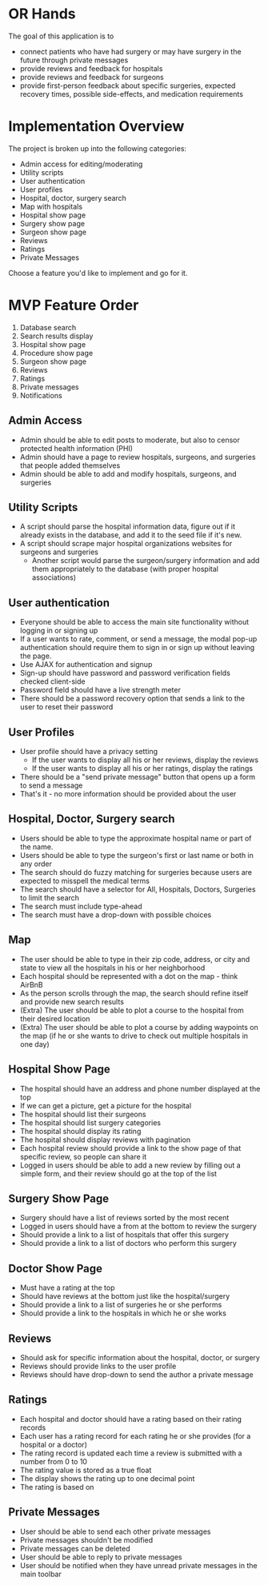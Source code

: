 OR Hands
========

The goal of this application is to

* connect patients who have had surgery or may have surgery in the future through private messages
* provide reviews and feedback for hospitals
* provide reviews and feedback for surgeons
* provide first-person feedback about specific surgeries, expected recovery times, possible side-effects, and medication requirements

# Implementation Overview
The project is broken up into the following categories:

* Admin access for editing/moderating
* Utility scripts
* User authentication
* User profiles
* Hospital, doctor, surgery search
* Map with hospitals
* Hospital show page
* Surgery show page
* Surgeon show page
* Reviews
* Ratings
* Private Messages

Choose a feature you'd like to implement and go for it.

# MVP Feature Order

1. Database search
2. Search results display
3. Hospital show page
4. Procedure show page
5. Surgeon show page
6. Reviews
7. Ratings
8. Private messages
9. Notifications

## Admin Access

* Admin should be able to edit posts to moderate, but also to censor protected health information (PHI)
* Admin should have a page to review hospitals, surgeons, and surgeries that people added themselves
* Admin should be able to add and modify hospitals, surgeons, and surgeries

## Utility Scripts

* A script should parse the hospital information data, figure out if it already exists in the database, and add it to the seed file if it's new.
* A script should scrape major hospital organizations websites for surgeons and surgeries
  * Another script would parse the surgeon/surgery information and add them appropriately to the database (with proper hospital associations)

## User authentication

* Everyone should be able to access the main site functionality without logging in or signing up
* If a user wants to rate, comment, or send a message, the modal pop-up authentication should require them to sign in or sign up without leaving the page.
* Use AJAX for authentication and signup
* Sign-up should have password and password verification fields checked client-side
* Password field should have a live strength meter
* There should be a password recovery option that sends a link to the user to reset their password

## User Profiles

* User profile should have a privacy setting
  * If the user wants to display all his or her reviews, display the reviews
  * If the user wants to display all his or her ratings, display the ratings
* There should be a "send private message" button that opens up a form to send a message
* That's it - no more information should be provided about the user

## Hospital, Doctor, Surgery search

* Users should be able to type the approximate hospital name or part of the name.
* Users should be able to type the surgeon's first or last name or both in any order
* The search should do fuzzy matching for surgeries because users are expected to misspell the medical terms
* The search should have a selector for All, Hospitals, Doctors, Surgeries to limit the search
* The search must include type-ahead
* The search must have a drop-down with possible choices

## Map

* The user should be able to type in their zip code, address, or city and state to view all the hospitals in his or her neighborhood
* Each hospital should be represented with a dot on the map - think AirBnB
* As the person scrolls through the map, the search should refine itself and provide new search results
* (Extra) The user should be able to plot a course to the hospital from their desired location
* (Extra) The user should be able to plot a course by adding waypoints on the map (if he or she wants to drive to check out multiple hospitals in one day)

## Hospital Show Page

* The hospital should have an address and phone number displayed at the top
* If we can get a picture, get a picture for the hospital
* The hospital should list their surgeons
* The hospital should list surgery categories
* The hospital should display its rating
* The hospital should display reviews with pagination
* Each hospital review should provide a link to the show page of that specific review, so people can share it
* Logged in users should be able to add a new review by filling out a simple form, and their review should go at the top of the list

## Surgery Show Page

* Surgery should have a list of reviews sorted by the most recent
* Logged in users should have a from at the bottom to review the surgery
* Should provide a link to a list of hospitals that offer this surgery
* Should provide a link to a list of doctors who perform this surgery

## Doctor Show Page

* Must have a rating at the top
* Should have reviews at the bottom just like the hospital/surgery
* Should provide a link to a list of surgeries he or she performs
* Should provide a link to the hospitals in which he or she works

## Reviews

* Should ask for specific information about the hospital, doctor, or surgery
* Reviews should provide links to the user profile
* Reviews should have drop-down to send the author a private message

## Ratings

* Each hospital and doctor should have a rating based on their rating records
* Each user has a rating record for each rating he or she provides (for a hospital or a doctor)
* The rating record is updated each time a review is submitted with a number from 0 to 10
* The rating value is stored as a true float
* The display shows the rating up to one decimal point
* The rating is based on 

## Private Messages

* User should be able to send each other private messages
* Private messages shouldn't be modified
* Private messages can be deleted
* User should be able to reply to private messages
* User should be notified when they have unread private messages in the main toolbar